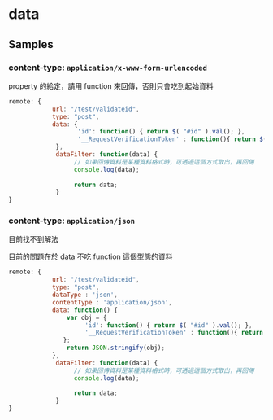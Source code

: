 # data

## Samples

### content-type: `application/x-www-form-urlencoded`

property 的給定，請用 function 來回傳，否則只會吃到起始資料

```jsx
remote: {
            url: "/test/validateid",
            type: "post",
            data: {
                   'id': function() { return $( "#id" ).val(); },
                   '__RequestVerificationToken' : function(){ return $( "input[name='__RequestVerificationToken']" ).val(); } 
             },
             dataFilter: function(data) {
                  // 如果回傳資料是某種資料格式時，可透過這個方式取出，再回傳
                  console.log(data);
                  
                  return data;
             }
}
```

### content-type: `application/json`

目前找不到解法

目前的問題在於 data 不吃 function 這個型態的資料

```jsx
remote: {
            url: "/test/validateid",
            type: "post",
            dataType : 'json',
            contentType : 'application/json',
            data: function() {
                var obj = {
                     'id': function() { return $( "#id" ).val(); },
                     '__RequestVerificationToken' : function(){ return $( "input[name='__RequestVerificationToken']" ).val(); } 
               };
                return JSON.stringify(obj);
            },
             dataFilter: function(data) {
                  // 如果回傳資料是某種資料格式時，可透過這個方式取出，再回傳
                  console.log(data);
                  
                  return data;
             }
}
```